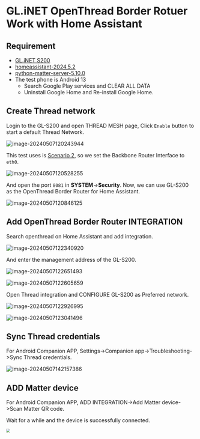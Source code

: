 # GL.iNET OpenThread Border Rotuer Work with Home Assistant

## Requirement

- [GL.iNET S200](https://www.gl-inet.com/products/gl-s200/) 
- [homeassistant-2024.5.2](https://github.com/home-assistant/core/releases/tag/2024.5.2) 
- [python-matter-server-5.10.0](https://github.com/home-assistant-libs/python-matter-server/releases/tag/5.10.0) 
- The test phone is Android 13
  - Search Google Play services and CLEAR ALL DATA
  - Uninstall Google Home and Re-install Google Home.


## Create Thread network

Login to the GL-S200 and open THREAD MESH page, Click `Enable` button to start a default Thread Network.

![image-20240507120243944](https://static.gl-inet.com/docs/iot/en/tutorials/home_assistant/image-20240507120243944.png)

This test uses is [Scenario 2](https://docs.gl-inet.com/iot/en/thread_board_router/gl-s200/openthread_border_router_codelabs/#scenario-2-indirect-connection), so we set the Backbone Router Interface to `eth0`.

![image-20240507120528255](https://static.gl-inet.com/docs/iot/en/tutorials/home_assistant/image-20240507120528255.png)

And open the port `8081` in **SYSTEM**->**Security**. Now, we can use GL-S200 as the OpenThread Border Router for Home Assistant.

![image-20240507120846125](https://static.gl-inet.com/docs/iot/en/tutorials/home_assistant/image-20240507120846125.png)

## Add OpenThread Border Router INTEGRATION

Search openthread on Home Assistant and add integration.

![image-20240507122340920](https://static.gl-inet.com/docs/iot/en/tutorials/home_assistant/image-20240507122340920.png)

And enter the management address of the GL-S200.

![image-20240507122651493](https://static.gl-inet.com/docs/iot/en/tutorials/home_assistant/image-20240507122651493.png)

![image-20240507122605659](https://static.gl-inet.com/docs/iot/en/tutorials/home_assistant/image-20240507122605659.png)

Open Thread integration and CONFIGURE GL-S200 as Preferred network.

![image-20240507122926995](https://static.gl-inet.com/docs/iot/en/tutorials/home_assistant/image-20240507122926995.png)

![image-20240507123041496](https://static.gl-inet.com/docs/iot/en/tutorials/home_assistant/image-20240507123041496.png)

## Sync Thread credentials

For Android Companion APP, Settings->Companion app->Troubleshooting->Sync Thread credentials.

![image-20240507142157386](https://static.gl-inet.com/docs/iot/en/tutorials/home_assistant/image-20240507142157386.png)

## ADD Matter device

For Android Companion APP, ADD INTEGRATION->Add Matter device->Scan Matter QR code.

Wait for a while and the device is successfully connected.

<img src="https://static.gl-inet.com/docs/iot/en/tutorials/home_assistant/connected.jpg" style="zoom:60%;" />

